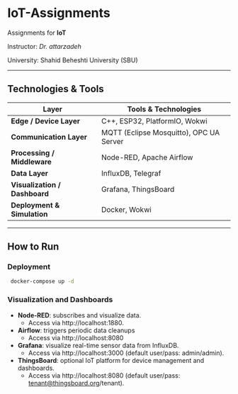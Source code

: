 # IoT-Assignments

Assignments for **IoT**

Instructor: *Dr. attarzadeh*

University: Shahid Beheshti University (SBU)

---

## Technologies & Tools

| Layer | Tools & Technologies |
|-------|----------------------|
| **Edge / Device Layer** | C++, ESP32, PlatformIO, Wokwi |
| **Communication Layer** | MQTT (Eclipse Mosquitto), OPC UA Server |
| **Processing / Middleware** | Node-RED, Apache Airflow |
| **Data Layer** | InfluxDB, Telegraf |
| **Visualization / Dashboard** | Grafana, ThingsBoard |
| **Deployment & Simulation** | Docker, Wokwi |

---

## How to Run

### Deployment

  ```bash
   docker-compose up -d
  ```

### Visualization and Dashboards

+ **Node-RED**: subscribes and visualize data.
  - Access via http://localhost:1880.
+ **Airflow**: triggers periodic data cleanups
  - Access via http://localhost:8080
+ **Grafana**: visualize real-time sensor data from InfluxDB.
  - Access via http://localhost:3000 (default user/pass: admin/admin).
+ **ThingsBoard**: optional IoT platform for device management and dashboards.
  - Access via http://localhost:8080 (default user/pass: tenant@thingsboard.org/tenant).



